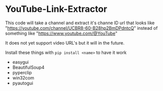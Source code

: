 # YouTube-Link-Extractor

This code will take a channel and extract it's channe ID url that looks like "https://youtube.com/channel/UCBR8-60-B28hp2BmDPdntcQ" instead of something like "https://www.youtube.com/@YouTube"

It does not yet support video URL's but it will in the future. 

Install these things with `pip install <name>` to have it work
* easygui
* BeautifulSoup4
* pyperclip
* win32com
* pyautogui
